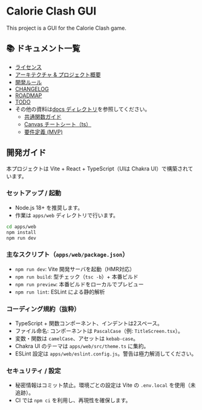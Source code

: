 # Calorie Clash GUI

This project is a GUI for the Calorie Clash game.

## 📚 ドキュメント一覧

- [ライセンス](LICENSE.md)
- [アーキテクチャ & プロジェクト概要](GEMINI.md)
- [開発ルール](AGENTS.md)
- [CHANGELOG](CHANGELOG.md)
- [ROADMAP](ROADMAP.md)
- [TODO](TODO.md)
- その他の資料は[docs ディレクトリ](docs/)を参照してください。
  - [共通関数ガイド](docs/common_functions.md)
  - [Canvas チートシート（ts）](<docs/canvas_チートシート（ts）.md>)
  - [要件定義 (MVP)](docs/要件定義.md)

## 開発ガイド

本プロジェクトは Vite + React + TypeScript（UIは Chakra UI）で構築されています。

### セットアップ / 起動
- Node.js 18+ を推奨します。
- 作業は `apps/web` ディレクトリで行います。

```bash
cd apps/web
npm install
npm run dev
```

### 主なスクリプト（`apps/web/package.json`）
- `npm run dev`: Vite 開発サーバを起動（HMR対応）
- `npm run build`: 型チェック（`tsc -b`）+ 本番ビルド
- `npm run preview`: 本番ビルドをローカルでプレビュー
- `npm run lint`: ESLint による静的解析

### コーディング規約（抜粋）
- TypeScript + 関数コンポーネント、インデントは2スペース。
- ファイル命名: コンポーネントは `PascalCase`（例: `TitleScreen.tsx`）。
- 変数・関数は `camelCase`、アセットは `kebab-case`。
- Chakra UI のテーマは `apps/web/src/theme.ts` に集約。
- ESLint 設定は `apps/web/eslint.config.js`。警告は極力解消してください。

### セキュリティ / 設定
- 秘密情報はコミット禁止。環境ごとの設定は Vite の `.env.local` を使用（未追跡）。
- CI では `npm ci` を利用し、再現性を確保します。
